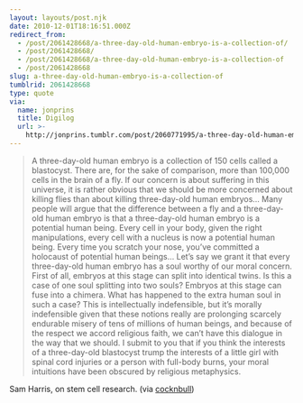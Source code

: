 ```yaml
---
layout: layouts/post.njk
date: 2010-12-01T18:16:51.000Z
redirect_from:
  - /post/2061428668/a-three-day-old-human-embryo-is-a-collection-of/
  - /post/2061428668/
  - /post/2061428668/a-three-day-old-human-embryo-is-a-collection-of
  - /post/2061428668
slug: a-three-day-old-human-embryo-is-a-collection-of
tumblrid: 2061428668
type: quote
via:
  name: jonprins
  title: Digilog
  url: >-
    http://jonprins.tumblr.com/post/2060771995/a-three-day-old-human-embryo-is-a-collection-of
---
```

> A three-day-old human embryo is a collection of 150 cells called a blastocyst. There are, for the sake of comparison, more than 100,000 cells in the brain of a fly. If our concern is about suffering in this universe, it is rather obvious that we should be more concerned about killing flies than about killing three-day-old human embryos… Many people will argue that the difference between a fly and a three-day-old human embryo is that a three-day-old human embryo is a potential human being. Every cell in your body, given the right manipulations, every cell with a nucleus is now a potential human being. Every time you scratch your nose, you’ve committed a holocaust of potential human beings… Let’s say we grant it that every three-day-old human embryo has a soul worthy of our moral concern. First of all, embryos at this stage can split into identical twins. Is this a case of one soul splitting into two souls? Embryos at this stage can fuse into a chimera. What has happened to the extra human soul in such a case? This is intellectually indefensible, but it’s morally indefensible given that these notions really are prolonging scarcely endurable misery of tens of millions of human beings, and because of the respect we accord religious faith, we can’t have this dialogue in the way that we should. I submit to you that if you think the interests of a three-day-old blastocyst trump the interests of a little girl with spinal cord injuries or a person with full-body burns, your moral intuitions have been obscured by religious metaphysics.

Sam Harris, on stem cell research. (via <a href="http://cocknbull.tumblr.com/">cocknbull</a>)

